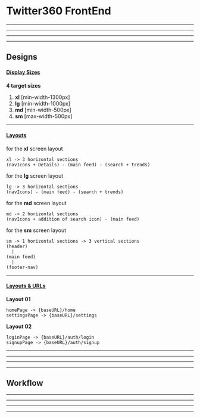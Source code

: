 # Twitter360 FrontEnd

---

---

---

---

## Designs

#### <u>Display Sizes</u>

**4 target sizes**

1. **xl** [min-width-1300px]
2. **lg** [min-width-1000px]
3. **md** [min-width-500px]
4. **sm** [max-width-500px]

---

#### <u>Layouts</u>

for the **xl** screen layout

    xl -> 3 horizontal sections
    (navIcons + Details) - (main feed) - (search + trends)

for the **lg** screen layout

    lg -> 3 horizontal sections
    (navIcons) - (main feed) - (search + trends)

for the **md** screen layout

    md -> 2 horizontal sections
    (navIcons + addition of search icon) - (main feed)

for the **sm** screen layout

    sm -> 1 horizontal sections -> 3 vertical sections
    (header)
      |
    (main feed)
      |
    (footer-nav)

---

#### <u>Layouts & URLs</u>

**Layout 01**

    homePage -> {baseURL}/home
    settingsPage -> {baseURL}/settings

**Layout 02**

    loginPage -> {baseURL}/auth/login
    signupPage -> {baseURL}/auth/signup

---

---

---

---

## Workflow

---

---

---

---
